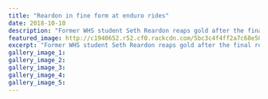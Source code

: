 ```yaml
---
title: "Reardon in fine form at enduro rides"
date: 2018-10-10
description: "Former WHS student Seth Reardon reaps gold after the final rounds of the Central and North Island enduro series..."
featured_image: http://c1940652.r52.cf0.rackcdn.com/5bc3c4f4ff2a7c68e5000361/seth-reardon-chron-230photo-10-oct2018.jpg
excerpt: "Former WHS student Seth Reardon reaps gold after the final rounds of the Central and North Island enduro series."
gallery_image_1: 
gallery_image_2: 
gallery_image_3: 
gallery_image_4: 
gallery_image_5: 
---
```

